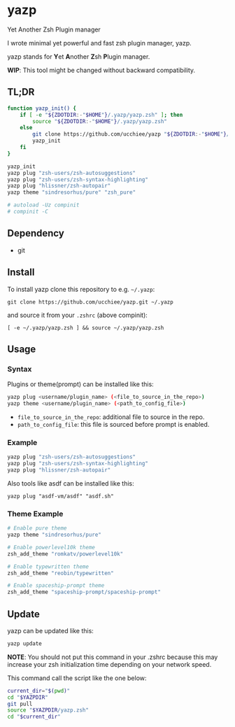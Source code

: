 # yazp

Yet Another Zsh Plugin manager

I wrote minimal yet powerful and fast zsh plugin manager, yazp.

yazp stands for **Y**et **A**nother **Z**sh **P**lugin manager.

**WIP**: This tool might be changed without backward compatibility.

## TL;DR

```sh
function yazp_init() {
    if [ -e "${ZDOTDIR:-"$HOME"}/.yazp/yazp.zsh" ]; then
        source "${ZDOTDIR:-"$HOME"}/.yazp/yazp.zsh"
    else
        git clone https://github.com/ucchiee/yazp "${ZDOTDIR:-"$HOME"}/.yazp"
        yazp_init
    fi
}

yazp_init
yazp plug "zsh-users/zsh-autosuggestions"
yazp plug "zsh-users/zsh-syntax-highlighting"
yazp plug "hlissner/zsh-autopair"
yazp theme "sindresorhus/pure" "zsh_pure"

# autoload -Uz compinit
# compinit -C
```

## Dependency

- git

## Install

To install yazp clone this repository to e.g. `~/.yazp`:

```
git clone https://github.com/ucchiee/yazp.git ~/.yazp
```

and source it from your `.zshrc` (above compinit):

```
[ -e ~/.yazp/yazp.zsh ] && source ~/.yazp/yazp.zsh
```

## Usage

### Syntax

Plugins or theme(prompt) can be installed like this:

```sh
yazp plug <username/plugin_name> (<file_to_source_in_the_repo>)
yazp theme <username/plugin_name> (<path_to_config_file>)
```

- `file_to_source_in_the_repo`: additional file to source in the repo.
- `path_to_config_file`: this file is sourced before prompt is enabled.

### Example

```sh
yazp plug "zsh-users/zsh-autosuggestions"
yazp plug "zsh-users/zsh-syntax-highlighting"
yazp plug "hlissner/zsh-autopair"
```

Also tools like asdf can be installed like this:

```
yazp plug "asdf-vm/asdf" "asdf.sh"
```

### Theme Example

```sh
# Enable pure theme
yazp theme "sindresorhus/pure"

# Enable powerlevel10k theme
zsh_add_theme "romkatv/powerlevel10k"

# Enable typewritten theme
zsh_add_theme "reobin/typewritten"

# Enable spaceship-prompt theme
zsh_add_theme "spaceship-prompt/spaceship-prompt"
```

## Update

yazp can be updated like this:

```sh
yazp update
```

**NOTE**: You should not put this command in your .zshrc because this may increase your zsh initialization time depending on your network speed.

This command call the script like the one below:

```sh
current_dir="$(pwd)"
cd "$YAZPDIR"
git pull
source "$YAZPDIR/yazp.zsh"
cd "$current_dir"
```
